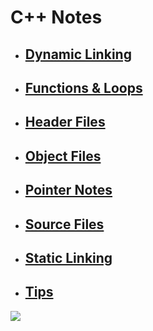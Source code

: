 # C++ Notes

- ## [Dynamic Linking](https://github.com/christiantaggart/Software_Notes/blob/master/C%2B%2B/Dynamic_Linking.md)
- ## [Functions & Loops](https://github.com/christiantaggart/Software_Notes/blob/master/C%2B%2B/Functions_Loops_etc.md)
- ## [Header Files](https://github.com/christiantaggart/Software_Notes/blob/master/C%2B%2B/Header_Files.md)
- ## [Object Files](https://github.com/christiantaggart/Software_Notes/blob/master/C%2B%2B/Object_File.md)
- ## [Pointer Notes](https://github.com/christiantaggart/Software_Notes/blob/master/C%2B%2B/Pointer_Notes.md)
- ## [Source Files](https://github.com/christiantaggart/Software_Notes/blob/master/C%2B%2B/Source_File.md)
- ## [Static Linking](https://github.com/christiantaggart/Software_Notes/blob/master/C%2B%2B/Static_Linking.md)
- ## [Tips](https://github.com/christiantaggart/Software_Notes/blob/master/C%2B%2B/Tips.md)

![](https://media.giphy.com/media/pXJksds5tRAic/giphy.gif)
